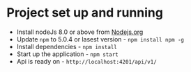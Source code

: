 # Project set up and running 

* Install nodeJs 8.0 or above from [Nodejs.org](https://nodejs.org)
* Update `npm` to 5.0.4 or lasest version - `npm install npm -g`
* Install dependencies - `npm install`
* Start up the application - `npm start`
* Api is ready on - `http://localhost:4201/api/v1/`

